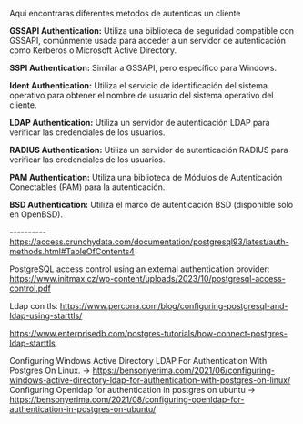  
Aqui encontraras diferentes metodos de autenticas un cliente



**GSSAPI Authentication:** Utiliza una biblioteca de seguridad compatible con GSSAPI, comúnmente usada para acceder a un servidor de autenticación como Kerberos o Microsoft Active Directory.

**SSPI Authentication:** Similar a GSSAPI, pero específico para Windows.

**Ident Authentication:** Utiliza el servicio de identificación del sistema operativo para obtener el nombre de usuario del sistema operativo del cliente.

**LDAP Authentication:** Utiliza un servidor de autenticación LDAP para verificar las credenciales de los usuarios.

**RADIUS Authentication:** Utiliza un servidor de autenticación RADIUS para verificar las credenciales de los usuarios.

**PAM Authentication:** Utiliza una biblioteca de Módulos de Autenticación Conectables (PAM) para la autenticación.

**BSD Authentication:** Utiliza el marco de autenticación BSD (disponible solo en OpenBSD).


---------- <br> 
https://access.crunchydata.com/documentation/postgresql93/latest/auth-methods.html#TableOfContents4

PostgreSQL access control using an external authentication provider:
https://www.initmax.cz/wp-content/uploads/2023/10/postgresql-access-control.pdf

Ldap con tls:
https://www.percona.com/blog/configuring-postgresql-and-ldap-using-starttls/


https://www.enterprisedb.com/postgres-tutorials/how-connect-postgres-ldap-starttls


Configuring Windows Active Directory LDAP For Authentication With Postgres On Linux. -> https://bensonyerima.com/2021/06/configuring-windows-active-directory-ldap-for-authentication-with-postgres-on-linux/ <br>
Configuring Openldap for authentication in postgres on ubuntu -> https://bensonyerima.com/2021/08/configuring-openldap-for-authentication-in-postgres-on-ubuntu/
